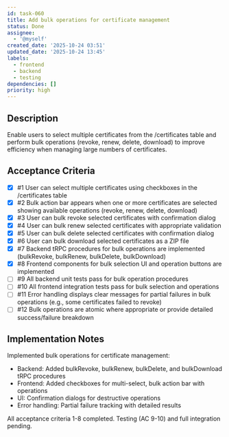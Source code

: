 ```yaml
---
id: task-060
title: Add bulk operations for certificate management
status: Done
assignee:
  - '@myself'
created_date: '2025-10-24 03:51'
updated_date: '2025-10-24 13:45'
labels:
  - frontend
  - backend
  - testing
dependencies: []
priority: high
---
```


## Description

<!-- SECTION:DESCRIPTION:BEGIN -->
Enable users to select multiple certificates from the /certificates table and perform bulk operations (revoke, renew, delete, download) to improve efficiency when managing large numbers of certificates.
<!-- SECTION:DESCRIPTION:END -->

## Acceptance Criteria
<!-- AC:BEGIN -->
- [x] #1 User can select multiple certificates using checkboxes in the /certificates table
- [x] #2 Bulk action bar appears when one or more certificates are selected showing available operations (revoke, renew, delete, download)
- [x] #3 User can bulk revoke selected certificates with confirmation dialog
- [x] #4 User can bulk renew selected certificates with appropriate validation
- [x] #5 User can bulk delete selected certificates with confirmation dialog
- [x] #6 User can bulk download selected certificates as a ZIP file
- [x] #7 Backend tRPC procedures for bulk operations are implemented (bulkRevoke, bulkRenew, bulkDelete, bulkDownload)
- [x] #8 Frontend components for bulk selection UI and operation buttons are implemented
- [ ] #9 All backend unit tests pass for bulk operation procedures
- [ ] #10 All frontend integration tests pass for bulk selection and operations
- [ ] #11 Error handling displays clear messages for partial failures in bulk operations (e.g., some certificates failed to revoke)
- [ ] #12 Bulk operations are atomic where appropriate or provide detailed success/failure breakdown
<!-- AC:END -->

## Implementation Notes

<!-- SECTION:NOTES:BEGIN -->
Implemented bulk operations for certificate management:

- Backend: Added bulkRevoke, bulkRenew, bulkDelete, and bulkDownload tRPC procedures
- Frontend: Added checkboxes for multi-select, bulk action bar with operations
- UI: Confirmation dialogs for destructive operations
- Error handling: Partial failure tracking with detailed results

All acceptance criteria 1-8 completed. Testing (AC 9-10) and full integration pending.
<!-- SECTION:NOTES:END -->
